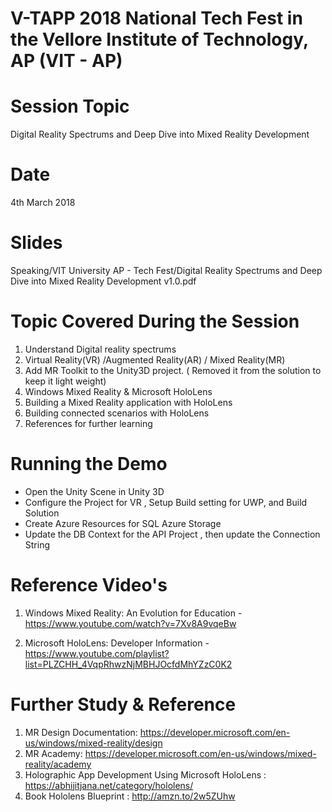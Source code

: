 
# V-TAPP 2018 National Tech Fest in the Vellore Institute of Technology, AP (VIT - AP)

# Session Topic 
Digital Reality Spectrums and Deep Dive into Mixed Reality Development

# Date
4th March 2018 

# Slides
Speaking/VIT University AP - Tech Fest/Digital Reality Spectrums and Deep Dive into Mixed Reality Development v1.0.pdf 

# Topic Covered During the Session
1. Understand Digital reality spectrums
2. Virtual Reality(VR) /Augmented Reality(AR) / Mixed Reality(MR)
3. Add MR Toolkit to the Unity3D project. ( Removed it from the solution to keep it light weight)
4. Windows Mixed Reality & Microsoft HoloLens
5. Building a Mixed Reality application with HoloLens
6. Building connected scenarios with HoloLens
7. References for further learning

# Running the Demo
- Open the Unity Scene in Unity 3D 
- Configure the Project for VR , Setup Build setting for UWP, and Build Solution
- Create Azure Resources for SQL Azure Storage
- Update the DB Context for the API Project , then update the Connection String



# Reference Video's 
1. Windows Mixed Reality: An Evolution for Education - https://www.youtube.com/watch?v=7Xv8A9vqeBw

2. Microsoft HoloLens: Developer Information - https://www.youtube.com/playlist?list=PLZCHH_4VqpRhwzNjMBHJOcfdMhYZzC0K2

# Further Study & Reference

1. MR Design Documentation:  https://developer.microsoft.com/en-us/windows/mixed-reality/design
2. MR Academy: https://developer.microsoft.com/en-us/windows/mixed-reality/academy 
3. Holographic App Development Using Microsoft HoloLens : https://abhijitjana.net/category/hololens/
4. Book Hololens Blueprint : http://amzn.to/2w5ZUhw
